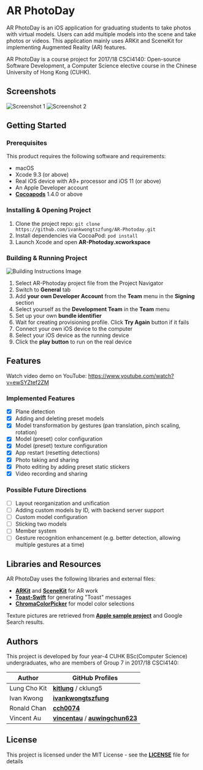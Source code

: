 # AR PhotoDay
AR PhotoDay is an iOS application for graduating students to take photos with virtual models. Users can add multiple models into the scene and take photos or videos. This application mainly uses ARKit and SceneKit for implementing Augmented Reality (AR) features.

AR PhotoDay is a course project for 2017/18 CSCI4140: Open-source Software Development, a Computer Science elective course in the Chinese University of Hong Kong (CUHK).

## Screenshots
![Screenshot 1](/readme/scr1.png)
![Screenshot 2](/readme/scr2.png)

## Getting Started
### Prerequisites
This product requires the following software and requirements:
* macOS
* Xcode 9.3 (or above)
* Real iOS device with A9+ processor and iOS 11 (or above)
* An Apple Developer account
* [**Cocoapods**](https://cocoapods.org/) 1.4.0 or above

### Installing & Opening Project
1. Clone the project repo: `git clone https://github.com/ivankwongtszfung/AR-Photoday.git`
1. Install dependencies via CocoaPod: `pod install`
1. Launch Xcode and open **AR-Photoday.xcworkspace**

### Building & Running Project
![Building Instructions Image](/readme/build1.png)
1. Select AR-Photoday project file from the Project Navigator
1. Switch to **General** tab
1. Add **your own Developer Account** from the **Team** menu in the **Signing** section
1. Select yourself as the **Development Team** in the **Team** menu
1. Set up your own **bundle identifier**
1. Wait for creating provisioning profile. Click **Try Again** button if it fails
1. Connect your own iOS device to the computer
1. Select your iOS device as the running device
1. Click the **play button** to run on the real device

## Features
Watch video demo on YouTube: https://www.youtube.com/watch?v=ewSYZtef2ZM

### Implemented Features
- [x] Plane detection
- [x] Adding and deleting preset models
- [x] Model transformation by gestures (pan translation, pinch scaling, rotation)
- [x] Model (preset) color configuration
- [x] Model (preset) texture configuration
- [x] App restart (resetting detections)
- [x] Photo taking and sharing
- [x] Photo editing by adding preset static stickers
- [x] Video recording and sharing

### Possible Future Directions
- [ ] Layout reorganization and unification
- [ ] Adding custom models by ID, with backend server support
- [ ] Custom model configuration
- [ ] Sticking two models
- [ ] Member system
- [ ] Gesture recognition enhancement (e.g. better detection, allowing multiple gestures at a time)

## Libraries and Resources
AR PhotoDay uses the following libraries and external files:
- [**ARKit**](https://developer.apple.com/arkit/) and [**SceneKit**](https://developer.apple.com/documentation/scenekit) for AR work
- [**Toast-Swift**](https://github.com/scalessec/Toast-Swift) for generating "Toast" messages
- [**ChromaColorPicker**](https://github.com/joncardasis/ChromaColorPicker) for model color selections

Texture pictures are retrieved from [**Apple sample project**](https://developer.apple.com/documentation/arkit/building_your_first_ar_experience) and Google Search results.

## Authors
This project is developed by four year-4 CUHK BSc(Computer Science) undergraduates, who are members of Group 7 in 2017/18 CSCI4140:

Author | GitHub Profiles
------ | ----------------
Lung Cho Kit | [**kitlung**](https://github.com/kitlung) / cklung5
Ivan Kwong | [**ivankwongtszfung**](https://github.com/ivankwongtszfung)
Ronald Chan | [**cch0074**](https://github.com/cch0074)
Vincent Au | [**vincentau**](https://github.com/vincentau) / [**auwingchun623**](https://github.com/auwingchun623)

## License
This project is licensed under the MIT License - see the [**LICENSE**](/LICENSE) file for details
